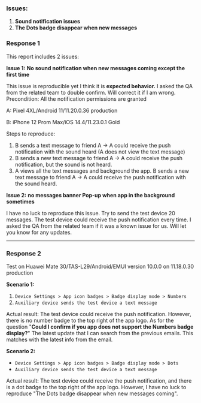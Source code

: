 ### Issues:

1. **Sound notification issues** 
2. **The Dots badge disappear when new messages**

### Response 1

This report includes 2 issues:

**Issue 1:** **No sound notification when new messages coming except the first time**

This issue is reproducible yet I think it is **expected behavior.** I asked the QA from the related team to double confirm. Will correct it if I am wrong. Precondition: All the notification permissions are granted

A: Pixel 4XL/Android 11/11.20.0.36 production

B: iPhone 12 Prom Max/iOS 14.4/11.23.0.1 Gold

Steps to reproduce:

1. B sends a text message to friend A -> A could receive the push notification with the sound heard (A does not view the text message)
2. B sends a new text message to friend A -> A could receive the push notification, but the sound is not heard.
3. A views all the text messages and background the app. B sends a new text message to friend A -> A could receive the push notification with the sound heard.

**Issue 2:** **no messages banner Pop-up when app in the background sometimes**

I have no luck to reproduce this issue. Try to send the test device 20 messages. The test device could receive the push notification every time. I asked the QA from the related team if it was a known issue for us. Will let you know for any updates.

----

### Response 2

Test on Huawei Mate 30/TAS-L29/Android/EMUI version 10.0.0 on 11.18.0.30 production

**Scenario 1:** 

1. `Device Settings > App icon badges > Badge display mode > Numbers`
2. `Auxiliary device sends the test device a text message`

Actual result: The test device could receive the push notification. However, there is no number badge to the top right of the app logo. As for the question "**Could I confirm if you app does not support the Numbers badge display?**" The latest update that I can search from the previous emails. This matches with the latest info from the email.

**Scenario 2:**

- `Device Settings > App icon badges > Badge display mode > Dots`
- `Auxiliary device sends the test device a text message`

Actual result: The test device could receive the push notification, and there is a dot badge to the top right of the app logo. However, I have no luck to reproduce "The Dots badge disappear when new messages coming".